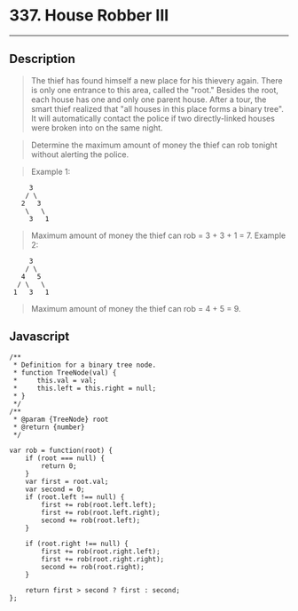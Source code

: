 # 337. House Robber III

---

## Description

> The thief has found himself a new place for his thievery again. There is only one entrance to this area, called the "root." Besides the root, each house has one and only one parent house. After a tour, the smart thief realized that "all houses in this place forms a binary tree". It will automatically contact the police if two directly-linked houses were broken into on the same night.

> Determine the maximum amount of money the thief can rob tonight without alerting the police.

> Example 1:

```
     3
    / \
   2   3
    \   \
     3   1
```
> Maximum amount of money the thief can rob = 3 + 3 + 1 = 7.
> Example 2:

```
     3
    / \
   4   5
  / \   \
 1   3   1
```
> Maximum amount of money the thief can rob = 4 + 5 = 9.

## Javascript


```
/**
 * Definition for a binary tree node.
 * function TreeNode(val) {
 *     this.val = val;
 *     this.left = this.right = null;
 * }
 */
/**
 * @param {TreeNode} root
 * @return {number}
 */

var rob = function(root) {
    if (root === null) {
        return 0;
    }
    var first = root.val;
    var second = 0;
    if (root.left !== null) {
        first += rob(root.left.left);
        first += rob(root.left.right);
        second += rob(root.left);
    }

    if (root.right !== null) {
        first += rob(root.right.left);
        first += rob(root.right.right);
        second += rob(root.right);
    }

    return first > second ? first : second;
};

```
